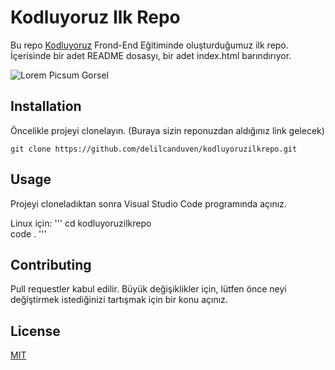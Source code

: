 # Kodluyoruz Ilk Repo

Bu repo [Kodluyoruz](https://kodluyoruz.org/) Frond-End Eğitiminde oluşturduğumuz ilk repo. İçerisinde bir adet README dosasyı, bir adet index.html barındırıyor.

![Lorem Picsum Gorsel](https://i.hizliresim.com/5hp7dhs.png)

## Installation

Öncelikle projeyi clonelayın. (Buraya sizin reponuzdan aldığınız link gelecek)
```
git clone https://github.com/delilcanduven/kodluyoruzilkrepo.git
```
## Usage

Projeyi cloneladıktan sonra Visual Studio Code programında açınız.

Linux için:
'''
cd kodluyoruzilkrepo  
code .
'''
## Contributing

Pull requestler kabul edilir. Büyük değişiklikler için, lütfen önce neyi değiştirmek istediğinizi tartışmak için bir konu açınız.

## License

[MIT](https://choosealicense.com/licenses/mit/)
